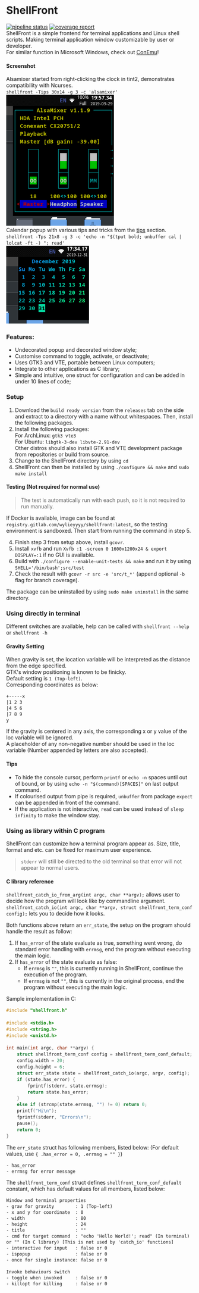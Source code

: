 # ShellFront
[![pipeline status](https://gitlab.com/WylieYYYY/shellfront/badges/master/pipeline.svg)](https://gitlab.com/WylieYYYY/shellfront/commits/master)
[![coverage report](https://gitlab.com/WylieYYYY/shellfront/badges/master/coverage.svg)](https://gitlab.com/WylieYYYY/shellfront/commits/master)  
ShellFront is a simple frontend for terminal applications and Linux shell scripts. Making terminal application window customizable by user
or developer.   
For similar function in Microsoft Windows, check out [ConEmu](https://conemu.github.io)!
#### Screenshot
Alsamixer started from right-clicking the clock in tint2, demonstrates compatibility with Ncurses.  
`shellfront -Tips 30x14 -g 3 -c 'alsamixer'`  
![Example Alsamixer Screenshot](screenshot-alsa.png "Example Alsamixer Screenshot")  
Calendar popup with various tips and tricks from the [tips](https://gitlab.com/WylieYYYY/shellfront#tips) section.  
`shellfront -Tps 21x8 -g 3 -c 'echo -n "$(tput bold; unbuffer cal | lolcat -ft -) "; read'`  
![Example Calendar Screenshot](screenshot-cal.png "Example Calendar Screenshot")  

### Features:
- Undecorated popup and decorated window style;
- Customise command to toggle, activate, or deactivate;
- Uses GTK3 and VTE, portable between Linux computers;
- Integrate to other applications as C library;
- Simple and intuitive, one struct for configuration and can be added in under 10 lines of code;

### Setup
1. Download the `build ready version` from the `releases` tab on the side
   and extract to a directory with a name without whitespaces. Then, install the following packages.
2. Install the following packages:  
   For ArchLinux: `gtk3 vte3`  
   For Ubuntu: `libgtk-3-dev libvte-2.91-dev`  
   Other distros should also install GTK and VTE development package from repositories or build from source.
3. Change to the ShellFront directory by using `cd`
4. ShellFront can then be installed by using `./configure && make` and `sudo make install`

#### Testing (Not required for normal use)
> The test is automatically run with each push, so it is not required to run manually.

If Docker is available, image can be found at `registry.gitlab.com/wylieyyyy/shellfront:latest`,
so the testing environment is sandboxed. Then start from running the command in step 5.

4. Finish step 3 from setup above, install `gcovr`.
5. Install `xvfb` and run `Xvfb :1 -screen 0 1600x1200x24 & export DISPLAY=:1` if no GUI is available.
6. Build with `./configure --enable-unit-tests && make` and run it by using `SHELL='/bin/bash';src/test`
7. Check the result with `gcovr -r src -e 'src/t_*'` (append optional `-b` flag for branch coverage).

The package can be uninstalled by using `sudo make uninstall` in the same directory.
### Using directly in terminal
Different switches are available, help can be called with `shellfront --help` or `shellfront -h`
#### Gravity Setting
When gravity is set, the location variable will be interpreted as the distance from the edge specified.  
GTK's window positioning is known to be finicky.  
Default setting is `1 (Top-left)`.  
Corresponding coordinates as below:
```
+-----x
|1 2 3
|4 5 6
|7 8 9
y
```
If the gravity is centered in any axis, the corresponding x or y value of the loc variable will be ignored.  
A placeholder of any non-negative number should be used in the loc variable (Number appended by letters are also accepted).
#### Tips
- To hide the console cursor, perform `printf` or `echo -n` spaces until out of bound, or by using `echo -n "$(command)[SPACES]"` on last output command.
- If colourised output from pipe is required, `unbuffer` from package `expect` can be appended in front of the command.
- If the application is not interactive, `read` can be used instead of `sleep infinity` to make the window stay.

### Using as library within C program
ShellFront can customize how a terminal program appear as. Size, title, format and etc. can be fixed for maximum user experience.  
> `stderr` will still be directed to the old terminal so that error will not appear to normal users.

#### C library reference
`shellfront_catch_io_from_arg(int argc, char **argv);` allows user to decide how the program will look like by commandline argument.  
`shellfront_catch_io(int argc, char **argv, struct shellfront_term_conf config);` lets you to decide how it looks.  

Both functions above return an `err_state`, the setup on the program should handle the result as follow:
1. If `has_error` of the state evaluate as true, something went wrong, 
   do standard error handling with `errmsg`, end the program without executing the main logic.
2. If `has_error` of the state evaluate as false:
   - If `errmsg` is `""`, this is currently running in ShellFront, continue the execution of the program.
   - If `errmsg` is not `""`, this is currently in the original process, end the program without executing the main logic.

Sample implementation in C:
```c
#include "shellfront.h"

#include <stdio.h>
#include <string.h>
#include <unistd.h>

int main(int argc, char **argv) {
	struct shellfront_term_conf config = shellfront_term_conf_default;
	config.width = 20;
	config.height = 6;
	struct err_state state = shellfront_catch_io(argc, argv, config);
	if (state.has_error) {
		fprintf(stderr, state.errmsg);
		return state.has_error;
	}
	else if (strcmp(state.errmsg, "") != 0) return 0;
	printf("Hi\n");
	fprintf(stderr, "Errors\n");
	pause();
	return 0;
}
```

The `err_state` struct has following members, listed below: (For default values, use `{ .has_error = 0, .errmsg = "" }`)
```
- has_error
- errmsg for error message
```
The `shellfront_term_conf` struct defines `shellfront_term_conf_default` constant, which has default values for all members, listed below:
```
Window and terminal properties
- grav for gravity        : 1 (Top-left)
- x and y for coordinate  : 0
- width                   : 80
- height                  : 24
- title                   : ""
- cmd for target command  : "echo 'Hello World!'; read" (In terminal) or "" (In C library) [This is not used by 'catch_io' functions]
- interactive for input   : false or 0
- ispopup                 : false or 0
- once for single instance: false or 0

Invoke behaviours switch
- toggle when invoked     : false or 0
- killopt for killing     : false or 0
```
